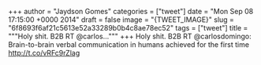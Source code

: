 
+++
author = "Jaydson Gomes"
categories = ["tweet"]
date = "Mon Sep 08 17:15:00 +0000 2014"
draft = false
image = "{TWEET_IMAGE}"
slug = "6f8693f6af21c5613e52a33289b0b4c8ae78ec52"
tags = ["tweet"]
title = """Holy shit. B2B RT @carlos..."""
+++
Holy shit. B2B RT @carlosdomingo: Brain-to-brain verbal communication in humans achieved for the first time http://t.co/vRFc9rZlag
